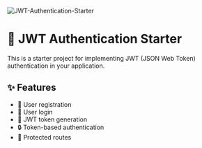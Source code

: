 ![JWT-Authentication-Starter](https://socialify.git.ci/darshangaikwad4114/JWT-Authentication-Starter/image?language=1&logo=https%3A%2F%2Fjwt.io%2Fimg%2Flogo-asset.svg&name=1&pattern=Solid&theme=Light)

# :closed_lock_with_key: JWT Authentication Starter

This is a starter project for implementing JWT (JSON Web Token) authentication in your application.

## :sparkles: Features

- :bust_in_silhouette: User registration
- :key: User login
- :passport_control: JWT token generation
- :lock: Token-based authentication
- :closed_lock_with_key: Protected routes

<!-- ## :computer: Installation

1. Clone the repository:

   ```bash
   git clone https://github.com/your-username/JWT-Authentication-Starter.git
 -->
